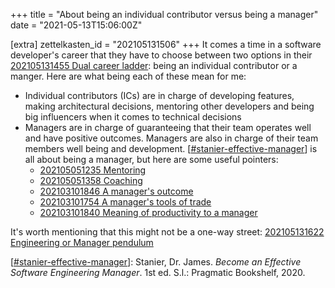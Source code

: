 +++
title = "About being an individual contributor versus being a manager"
date = "2021-05-13T15:06:00Z"

[extra]
zettelkasten_id = "202105131506"
+++
It comes a time in a software developer's career that they have to choose between two options in their [202105131455 Dual career ladder](/zettelkasten/202105131455-dual-career-ladder): being an individual contributor or a manger. Here are what being each of these mean for me:

- Individual contributors (ICs) are in charge of developing features, making architectural decisions, mentoring other developers and being big influencers when it comes to technical decisions
- Managers are in charge of guaranteeing that their team operates well and have positive outcomes. Managers are also in charge of their team members well being and development. [[#stanier-effective-manager](/zettelkasten/tags/stanier-effective-manager)] is all about being a manager, but here are some useful pointers:
	- [202105051235 Mentoring](/zettelkasten/202105051235-mentoring)
	- [202105051358 Coaching](/zettelkasten/202105051358-coaching)
	- [202103101846 A manager's outcome](/zettelkasten/202103101846-a-manager-s-outcome)
	- [202103101754 A manager's tools of trade](/zettelkasten/202103101754-a-manager-s-tools-of-trade)
	- [202103101840 Meaning of productivity to a manager](/zettelkasten/202103101840-meaning-of-productivity-to-a-manager)
	
It's worth mentioning that this might not be a one-way street: [202105131622 Engineering or Manager pendulum](/zettelkasten/202105131622-engineering-or-manager-pendulum)

[[#stanier-effective-manager](/zettelkasten/tags/stanier-effective-manager)]: Stanier, Dr. James. _Become an Effective Software Engineering Manager_. 1st ed. S.l.: Pragmatic Bookshelf, 2020.
